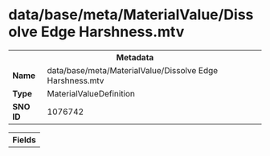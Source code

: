 <h1>data/base/meta/MaterialValue/Dissolve Edge Harshness.mtv</h1><table><tr><th colspan="100%">Metadata</th></tr><tr><td><b>Name</b></td><td>data/base/meta/MaterialValue/Dissolve Edge Harshness.mtv</td></tr><tr><td><b>Type</b></td><td>MaterialValueDefinition</td></tr><tr><td><b>SNO ID</b></td><td>1076742</td></tr></table>

<table><tr><th colspan="100%">Fields</th></tr></table>

